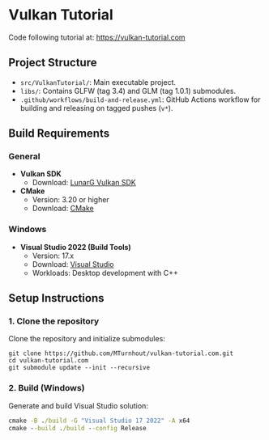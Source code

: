 # Vulkan Tutorial
Code following tutorial at:
https://vulkan-tutorial.com

## Project Structure
- `src/VulkanTutorial/`: Main executable project.
- `libs/`: Contains GLFW (tag 3.4) and GLM (tag 1.0.1) submodules.
- `.github/workflows/build-and-release.yml`: GitHub Actions workflow for building and releasing on tagged pushes (`v*`).

## Build Requirements

### General
- **Vulkan SDK**
  - Download: [LunarG Vulkan SDK](https://vulkan.lunarg.com/)
- **CMake**
  - Version: 3.20 or higher
  - Download: [CMake](https://cmake.org/download/)

### Windows
- **Visual Studio 2022 (Build Tools)**
  - Version: 17.x
  - Download: [Visual Studio](https://visualstudio.microsoft.com/downloads/)
  - Workloads: Desktop development with C++

## Setup Instructions

### 1. Clone the repository
Clone the repository and initialize submodules:
```
git clone https://github.com/MTurnhout/vulkan-tutorial.com.git
cd vulkan-tutorial.com
git submodule update --init --recursive
```

### 2. Build (Windows)
Generate and build Visual Studio solution:
```cmd
cmake -B ./build -G "Visual Studio 17 2022" -A x64
cmake --build ./build --config Release
```